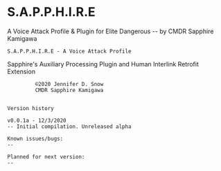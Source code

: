 # S.A.P.P.H.I.R.E
A Voice Attack Profile & Plugin for Elite Dangerous
-- by CMDR Sapphire Kamigawa


    S.A.P.P.H.I.R.E - A Voice Attack Profile
   Sapphire's Auxiliary Processing Plugin and
       Human Interlink Retrofit Extension 

             ©2020 Jennifer D. Snow
             CMDR Sapphire Kamigawa


    Version history

    v0.0.1a - 12/3/2020
    -- Initial compilation. Unreleased alpha

    Known issues/bugs:
    -- 

    Planned for next version:
    -- 
